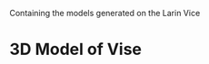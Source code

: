 Containing the models generated on the Larin Vice

# 3D Model of Vise

<model-viewer id="reveal" loading="eager" camera-controls auto-rotate src="../models/Vise Assembly - Part.glb" alt="A 3D model of a shishkebab" shadow-intensity="1" width="890px" height="800px"></model-viewer>

